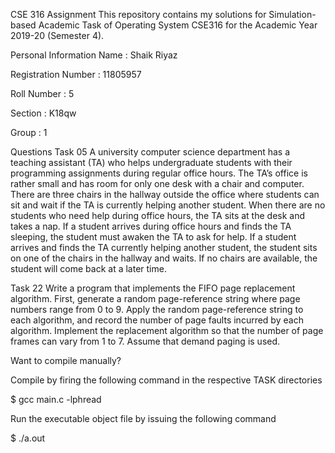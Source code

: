CSE 316 Assignment
This repository contains my solutions for Simulation-based Academic Task of Operating System CSE316 for the Academic Year 2019-20 (Semester 4).

Personal Information
Name : Shaik Riyaz

Registration Number : 11805957

Roll Number : 5

Section : K18qw

Group : 1

Questions
Task 05
A university computer science department has a teaching assistant (TA) who helps undergraduate students with their programming assignments during regular office hours. The TA’s office is rather small and has room for only one desk with a chair and computer. There are three chairs in the hallway outside the office where students can sit and wait if the TA is currently helping another student. When there are no students who need help during office hours, the TA sits at the desk and takes a nap. If a student arrives during office hours and finds the TA sleeping, the student must awaken the TA to ask for help. If a student arrives and finds the TA currently helping another student, the student sits on one of the chairs in the hallway and waits. If no chairs are available, the student will come back at a later time.

Task 22
Write a program that implements the FIFO page replacement algorithm. First, generate a random page-reference string where page numbers range from 0 to 9. Apply the random page-reference string to each algorithm, and record the number of page faults incurred by each algorithm. Implement the replacement algorithm so that the number of page frames can vary from 1 to 7. Assume that demand paging is used.

Want to compile manually?

Compile by firing the following command in the respective TASK directories

$ gcc main.c -lphread

Run the executable object file by issuing the following command

$ ./a.out
